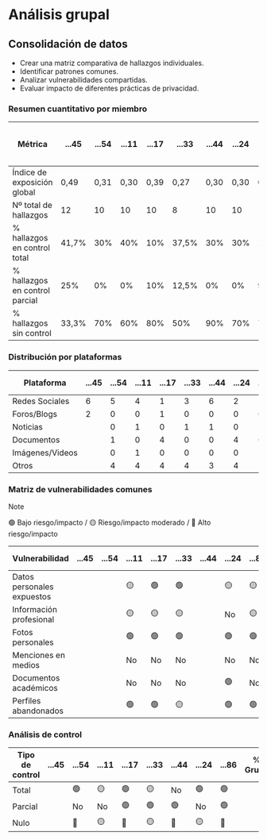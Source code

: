 # Análisis grupal

## Consolidación de datos

- Crear una matriz comparativa de hallazgos individuales.
- Identificar patrones comunes.
- Analizar vulnerabilidades compartidas.
- Evaluar impacto de diferentes prácticas de privacidad.

### Resumen cuantitativo por miembro

<div align=center>

| Métrica                        | ...45  | ...54 | ...11 | ...17 | ...33 | ...44 | ...24 | ...86 | Patrón grupal<br>(Media y desviación) |
| ------------------------------ | ------ | ----- | ----- | ----- | ----- | ----- | ----- | ----- | ------------------------------------- |
| Índice de exposición global    | 0,49   | 0,31  | 0,30  | 0,39  | 0,27  | 0,30  | 0,30  | 0,41  | 0,35 ± 0,07                           |
| Nº total de hallazgos          | 12     | 10    | 10    | 10    | 8     | 10    | 10    | 11    | 10,13 ± 1,05                          |
| % hallazgos en control total   | 41,7%  | 30%   | 40%   | 10%   | 37,5% | 30%   | 30%   | 18,2% | 29,68%                                |
| % hallazgos en control parcial | 25%    | 0%    | 0%    | 10%   | 12,5% | 0%    | 0%    | 9%    | 7,06%                                 |
| % hallazgos sin control        | 33,3%  | 70%   | 60%   | 80%   | 50%   | 90%   | 70%   | 72,3% | 65,7%                                 |

</div>

### Distribución por plataformas

<div align=center>

| Plataforma      | ...45 | ...54 | ...11 | ...17 | ...33 | ...44 | ...24 | ...86 | Total grupo |
| --------------- | ----- | ----- | ----- | ----- | ----- | ----- | ----- | ----- | ----------- |
| Redes Sociales  | 6     | 5     | 4     | 1     | 3     | 6     | 2     | 7     |             |
| Foros/Blogs     | 2     | 0     | 0     | 1     | 0     | 0     | 0     | 0     |             |
| Noticias        |       | 0     | 1     | 0     | 1     | 1     | 0     | 1     |             |
| Documentos      |       | 1     | 0     | 4     | 0     | 0     | 4     | 0     |             |
| Imágenes/Videos |       | 0     | 1     | 0     | 0     | 0     | 0     | 1     |             |
| Otros           |       | 4     | 4     | 4     | 4     | 3     | 4     | 2     |             |

</div>

### Matriz de vulnerabilidades comunes

> [!NOTE]  
> 🟢 Bajo riesgo/impacto / 🟡 Riesgo/impacto moderado / 🔴 Alto riesgo/impacto

<div align=center>

| Vulnerabilidad             | ...45 | ...54 | ...11 | ...17 | ...33 | ...44 | ...24 | ...86 | % Grupo | Riesgo medio |
| -------------------------- | ----- | ----- | ----- | ----- | ----- | ----- | ----- | ----- | ------- | ------------ |
| Datos personales expuestos |       |       | 🟡    | 🟢    | 🟢    |       | 🟡    | 🟡    |         |              |
| Información profesional    |       |       | 🟡    | 🟡    | 🟡    |       | No    | 🟡    |         |              |
| Fotos personales           |       |       | 🟢    | 🟢    | 🟢    |       | 🟢    | 🟢    |         |              |
| Menciones en medios        |       |       | No    | No    | No    |       | No    | No    |         |              |
| Documentos académicos      |       |       | No    | No    | No    |       | 🟢    | No    |         |              |
| Perfiles abandonados       |       |       | 🟢    | 🟢    | 🟡    |       | 🟢    | 🟢    |         |              |

</div>

### Análisis de control

<div align=center>

| Tipo de control | ...45 | ...54 | ...11 | ...17 | ...33 | ...44 | ...24 | ...86 | % Grupo | Riesgo promedio |
| --------------- | ----- | ----- | ----- | ----- | ----- | ----- | ----- | ----- | ------- | --------------- |
| Total           |       | 🟢    | 🟡    | 🟢    | 🟡    | No    | 🟢    | 🟢    |         |                 |
| Parcial         |       | No    | No    | 🟢    | 🟢    | 🟢    | No    | 🟢    |         |                 |
| Nulo            |       | 🔴    | 🟡    | 🔴    | 🟡    | 🔴    | 🟡    | 🔴    |         |                 |

</div>
